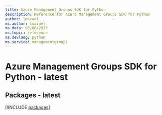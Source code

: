 ```yaml
---
title: Azure Management Groups SDK for Python
description: Reference for Azure Management Groups SDK for Python
author: lmazuel
ms.author: lmazuel
ms.data: 03/08/2023
ms.topic: reference
ms.devlang: python
ms.service: managementgroups
---
```

# Azure Management Groups SDK for Python - latest
## Packages - latest
[!INCLUDE [packages](management-groups-index.md)]